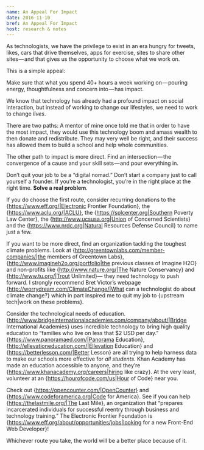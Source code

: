 ```yaml
---
name: An Appeal For Impact
date: 2016-11-10
bref: An Appeal For Impact
host: research & notes
---
```


As technologists, we have the privilege to exist in an era hungry for tweets, likes, cars that drive themselves, apps for exercise, sites to share other sites — and that gives us the opportunity to choose what we work on.

This is a simple appeal:

Make sure that what you spend 40+ hours a week working on — pouring energy, thoughtfulness and concern into — has impact.

We know that technology has already had a profound impact on social interaction, but instead of working to change our lifestyles, we need to work to change _lives_.

There are two paths: A mentor of mine once told me that in order to have the most impact, they would use this technology boom and amass wealth to then donate and redistribute. They may very well be right, and their success has allowed them to build a school and help whole communities.

The other path to impact is more direct. Find an intersection — the convergence of a cause and your skill sets — and pour everything in.

Don’t quit your job to be a “digital nomad.” Don’t start a company just to call yourself a founder. If you’re a technologist, you’re in the right place at the right time. **Solve a real problem**.

If you do choose the first route, consider recurring donations to the {https://www.eff.org/|Electronic Frontier Foundation}, the {https://www.aclu.org/|ACLU}, the {https://splcenter.org|Southern Poverty Law Center}, the {http://www.ucsusa.org|Union of Concerned Scientists} and the {https://www.nrdc.org|Natural Resources Defense Council} to name just a few.

If you want to be more direct, find an organization tackling the toughest climate problems. Look at {http://greentownlabs.com/member-companies/|the members of Greentown Labs}, {http://www.imagineh2o.org/portfolio|the previous classes of Imagine H2O} and non-profits like {http://www.nature.org/|The Nature Conservancy} and {http://www.tu.org/|Trout Unlimited}— they need technology to push forward. I strongly recommend Bret Victor’s webpage {http://worrydream.com/ClimateChange/|What can a technologist do about climate change?} which in part inspired me to quit my job to {upstream tech|work on these problems}.

Consider the technological needs of education. {http://www.bridgeinternationalacademies.com/company/about/|Bridge International Academies} uses incredible technology to bring high quality education to “families who live on less that \$2 USD per day.” {https://www.panoramaed.com/|Panorama Education}, {http://ellevationeducation.com/|Ellevation Education} and {https://betterlesson.com/|Better Lesson} are all trying to help harness data to make our schools more effective for _all students_. Khan Academy has made an education accessible to anyone, and they’re {https://www.khanacademy.org/careers|hiring like crazy}. At the very least, volunteer at an {https://hourofcode.com/us|Hour of Code} near you.

Check out {https://opencounter.com/|OpenCounter} and {https://www.codeforamerica.org|Code for America}. See if you can help {https://thelastmile.org/|The Last Mile}, an organization that “prepares incarcerated individuals for successful reentry through business and technology training.” The Electronic Frontier Foundation is {https://www.eff.org/about/opportunities/jobs|looking for a new Front-End Web Developer}!

Whichever route you take, the world will be a better place because of it.